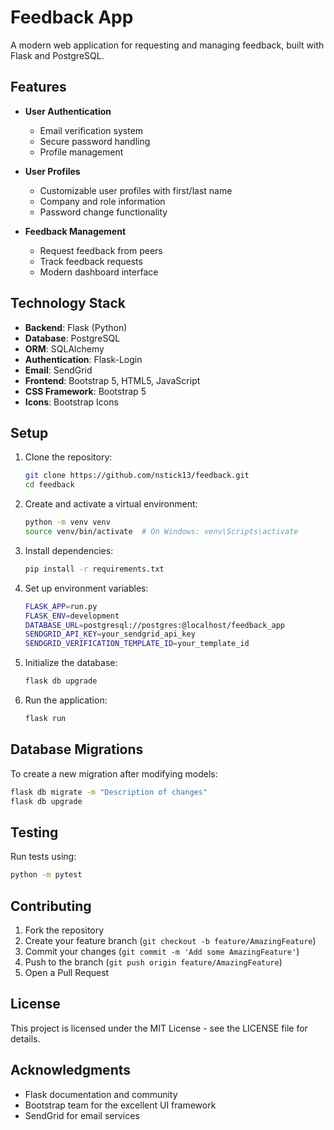 # Feedback App

A modern web application for requesting and managing feedback, built with Flask and PostgreSQL.

## Features

- **User Authentication**
  - Email verification system
  - Secure password handling
  - Profile management
  
- **User Profiles**
  - Customizable user profiles with first/last name
  - Company and role information
  - Password change functionality
  
- **Feedback Management**
  - Request feedback from peers
  - Track feedback requests
  - Modern dashboard interface

## Technology Stack

- **Backend**: Flask (Python)
- **Database**: PostgreSQL
- **ORM**: SQLAlchemy
- **Authentication**: Flask-Login
- **Email**: SendGrid
- **Frontend**: Bootstrap 5, HTML5, JavaScript
- **CSS Framework**: Bootstrap 5
- **Icons**: Bootstrap Icons

## Setup

1. Clone the repository:
   ```bash
   git clone https://github.com/nstick13/feedback.git
   cd feedback
   ```

2. Create and activate a virtual environment:
   ```bash
   python -m venv venv
   source venv/bin/activate  # On Windows: venv\Scripts\activate
   ```

3. Install dependencies:
   ```bash
   pip install -r requirements.txt
   ```

4. Set up environment variables:
   ```bash
   FLASK_APP=run.py
   FLASK_ENV=development
   DATABASE_URL=postgresql://postgres:@localhost/feedback_app
   SENDGRID_API_KEY=your_sendgrid_api_key
   SENDGRID_VERIFICATION_TEMPLATE_ID=your_template_id
   ```

5. Initialize the database:
   ```bash
   flask db upgrade
   ```

6. Run the application:
   ```bash
   flask run
   ```

## Database Migrations

To create a new migration after modifying models:
```bash
flask db migrate -m "Description of changes"
flask db upgrade
```

## Testing

Run tests using:
```bash
python -m pytest
```

## Contributing

1. Fork the repository
2. Create your feature branch (`git checkout -b feature/AmazingFeature`)
3. Commit your changes (`git commit -m 'Add some AmazingFeature'`)
4. Push to the branch (`git push origin feature/AmazingFeature`)
5. Open a Pull Request

## License

This project is licensed under the MIT License - see the LICENSE file for details.

## Acknowledgments

- Flask documentation and community
- Bootstrap team for the excellent UI framework
- SendGrid for email services
